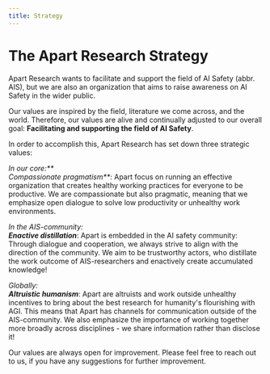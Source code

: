 ```yaml
---
title: Strategy
---
```


# The Apart Research Strategy

Apart Research wants to facilitate and support the field of AI Safety (abbr. AIS), but we are also an organization that aims to raise awareness on AI Safety in the wider public.

Our values are inspired by the field, literature we come across, and the world. Therefore, our values are alive and continually adjusted to our overall goal: **Facilitating and supporting the field of AI Safety**.

In order to accomplish this, Apart Research has set down three strategic values:

_In our core:** \
Compassionate pragmatism**_: Apart focus on running an effective organization that creates healthy working practices for everyone to be productive. We are compassionate but also pragmatic, meaning that we emphasize open dialogue to solve low productivity or unhealthy work environments.

_In the AIS-community: \
**Enactive distillation**_: Apart is embedded in the AI safety community: Through dialogue and cooperation, we always strive to align with the direction of the community. We aim to be trustworthy actors, who distillate the work outcome of AIS-researchers and enactively create accumulated knowledge!

_Globally: \
**Altruistic humanism**_: Apart are altruists and work outside unhealthy incentives to bring about the best research for humanity's flourishing with AGI. This means that Apart has channels for communication outside of the AIS-community. We also emphasize the importance of working together more broadly across disciplines - we share information rather than disclose it!

Our values are always open for improvement. Please feel free to reach out to us, if you have any suggestions for further improvement.
